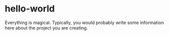 # hello-world
Everything is magical.
Typically, you would probably write some information here about the project you are creating.
